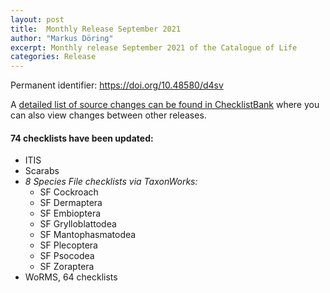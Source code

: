 ```yaml
---
layout: post
title:  Monthly Release September 2021
author: "Markus Döring"
excerpt: Monthly release September 2021 of the Catalogue of Life
categories: Release
---
```


Permanent identifier: https://doi.org/10.48580/d4sv

A [detailed list of source changes can be found in ChecklistBank](https://www.checklistbank.org/dataset/2344/sourcemetrics?hideUnchanged=true&releaseKey=2332) where you can also view changes between other releases.

#### 74 checklists have been updated:
* ITIS
* Scarabs
* _8 Species File checklists via TaxonWorks:_
  * SF Cockroach 
  * SF Dermaptera 
  * SF Embioptera 
  * SF Grylloblattodea 
  * SF Mantophasmatodea 
  * SF Plecoptera 
  * SF Psocodea 
  * SF Zoraptera
* WoRMS, 64 checklists
